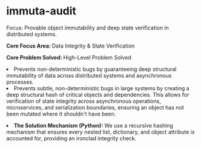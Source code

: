 # immuta-audit
Focus: Provable object immutability and deep state verification in distributed systems.

<b>Core Focus Area: </b> Data Integrity & State Verification

<b>Core Problem Solved: </b> High-Level Problem Solved
<li> <ui>Prevents non-deterministic bugs by guaranteeing deep structural immutability of data across distributed systems and asynchronous processes.</ui></li>
<li><ui>Prevents subtle, non-deterministic bugs in large systems by creating a deep structural hash of critical objects and dependencies. This allows for verification of state integrity across asynchronous operations, microservices, and serialization boundaries, ensuring an object has not been mutated where it shouldn't have been.
</ui></li> <p></p>

<li><b>The Solution Mechanism (Python): </b>
We use a recursive hashing mechanism that ensures every nested list, dictionary, and object attribute is accounted for, providing an ironclad integrity check.</li>

